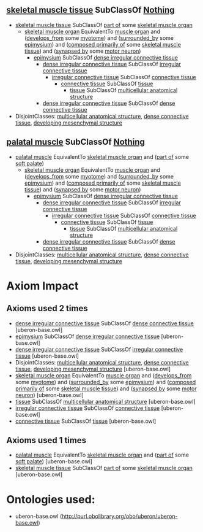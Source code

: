 ## [skeletal muscle tissue](http://purl.obolibrary.org/obo/UBERON_0001134) SubClassOf [Nothing](http://www.w3.org/2002/07/owl#Nothing) ##

  - [skeletal muscle tissue](http://purl.obolibrary.org/obo/UBERON_0001134) SubClassOf [part of](http://purl.obolibrary.org/obo/BFO_0000050) some [skeletal muscle organ](http://purl.obolibrary.org/obo/UBERON_0014892)
    - [skeletal muscle organ](http://purl.obolibrary.org/obo/UBERON_0014892) EquivalentTo [muscle organ](http://purl.obolibrary.org/obo/UBERON_0001630) and ([develops_from](http://purl.obolibrary.org/obo/RO_0002202) some [myotome](http://purl.obolibrary.org/obo/UBERON_0003082)) and ([surrounded_by](http://purl.obolibrary.org/obo/RO_0002219) some [epimysium](http://purl.obolibrary.org/obo/UBERON_0011899)) and ([composed primarily of](http://purl.obolibrary.org/obo/RO_0002473) some [skeletal muscle tissue](http://purl.obolibrary.org/obo/UBERON_0001134)) and ([synapsed by](http://purl.obolibrary.org/obo/uberon/core#synapsed_by) some [motor neuron](http://purl.obolibrary.org/obo/CL_0000100))
      - [epimysium](http://purl.obolibrary.org/obo/UBERON_0011899) SubClassOf [dense irregular connective tissue](http://purl.obolibrary.org/obo/UBERON_0011822)
        - [dense irregular connective tissue](http://purl.obolibrary.org/obo/UBERON_0011822) SubClassOf [irregular connective tissue](http://purl.obolibrary.org/obo/UBERON_0011821)
          - [irregular connective tissue](http://purl.obolibrary.org/obo/UBERON_0011821) SubClassOf [connective tissue](http://purl.obolibrary.org/obo/UBERON_0002384)
            - [connective tissue](http://purl.obolibrary.org/obo/UBERON_0002384) SubClassOf [tissue](http://purl.obolibrary.org/obo/UBERON_0000479)
              - [tissue](http://purl.obolibrary.org/obo/UBERON_0000479) SubClassOf [multicellular anatomical structure](http://purl.obolibrary.org/obo/UBERON_0010000)
        - [dense irregular connective tissue](http://purl.obolibrary.org/obo/UBERON_0011822) SubClassOf [dense connective tissue](http://purl.obolibrary.org/obo/UBERON_0011823)
  -  DisjointClasses: [multicellular anatomical structure](http://purl.obolibrary.org/obo/UBERON_0010000), [dense connective tissue](http://purl.obolibrary.org/obo/UBERON_0011823), [developing mesenchymal structure](http://purl.obolibrary.org/obo/UBERON_0017650)


## [palatal muscle](http://purl.obolibrary.org/obo/UBERON_0003682) SubClassOf [Nothing](http://www.w3.org/2002/07/owl#Nothing) ##

  - [palatal muscle](http://purl.obolibrary.org/obo/UBERON_0003682) EquivalentTo [skeletal muscle organ](http://purl.obolibrary.org/obo/UBERON_0014892) and ([part of](http://purl.obolibrary.org/obo/BFO_0000050) some [soft palate](http://purl.obolibrary.org/obo/UBERON_0001733))
    - [skeletal muscle organ](http://purl.obolibrary.org/obo/UBERON_0014892) EquivalentTo [muscle organ](http://purl.obolibrary.org/obo/UBERON_0001630) and ([develops_from](http://purl.obolibrary.org/obo/RO_0002202) some [myotome](http://purl.obolibrary.org/obo/UBERON_0003082)) and ([surrounded_by](http://purl.obolibrary.org/obo/RO_0002219) some [epimysium](http://purl.obolibrary.org/obo/UBERON_0011899)) and ([composed primarily of](http://purl.obolibrary.org/obo/RO_0002473) some [skeletal muscle tissue](http://purl.obolibrary.org/obo/UBERON_0001134)) and ([synapsed by](http://purl.obolibrary.org/obo/uberon/core#synapsed_by) some [motor neuron](http://purl.obolibrary.org/obo/CL_0000100))
      - [epimysium](http://purl.obolibrary.org/obo/UBERON_0011899) SubClassOf [dense irregular connective tissue](http://purl.obolibrary.org/obo/UBERON_0011822)
        - [dense irregular connective tissue](http://purl.obolibrary.org/obo/UBERON_0011822) SubClassOf [irregular connective tissue](http://purl.obolibrary.org/obo/UBERON_0011821)
          - [irregular connective tissue](http://purl.obolibrary.org/obo/UBERON_0011821) SubClassOf [connective tissue](http://purl.obolibrary.org/obo/UBERON_0002384)
            - [connective tissue](http://purl.obolibrary.org/obo/UBERON_0002384) SubClassOf [tissue](http://purl.obolibrary.org/obo/UBERON_0000479)
              - [tissue](http://purl.obolibrary.org/obo/UBERON_0000479) SubClassOf [multicellular anatomical structure](http://purl.obolibrary.org/obo/UBERON_0010000)
        - [dense irregular connective tissue](http://purl.obolibrary.org/obo/UBERON_0011822) SubClassOf [dense connective tissue](http://purl.obolibrary.org/obo/UBERON_0011823)
  -  DisjointClasses: [multicellular anatomical structure](http://purl.obolibrary.org/obo/UBERON_0010000), [dense connective tissue](http://purl.obolibrary.org/obo/UBERON_0011823), [developing mesenchymal structure](http://purl.obolibrary.org/obo/UBERON_0017650)

# Axiom Impact 
## Axioms used 2 times
- [dense irregular connective tissue](http://purl.obolibrary.org/obo/UBERON_0011822) SubClassOf [dense connective tissue](http://purl.obolibrary.org/obo/UBERON_0011823) [uberon-base.owl]
- [epimysium](http://purl.obolibrary.org/obo/UBERON_0011899) SubClassOf [dense irregular connective tissue](http://purl.obolibrary.org/obo/UBERON_0011822) [uberon-base.owl]
- [dense irregular connective tissue](http://purl.obolibrary.org/obo/UBERON_0011822) SubClassOf [irregular connective tissue](http://purl.obolibrary.org/obo/UBERON_0011821) [uberon-base.owl]
-  DisjointClasses: [multicellular anatomical structure](http://purl.obolibrary.org/obo/UBERON_0010000), [dense connective tissue](http://purl.obolibrary.org/obo/UBERON_0011823), [developing mesenchymal structure](http://purl.obolibrary.org/obo/UBERON_0017650) [uberon-base.owl]
- [skeletal muscle organ](http://purl.obolibrary.org/obo/UBERON_0014892) EquivalentTo [muscle organ](http://purl.obolibrary.org/obo/UBERON_0001630) and ([develops_from](http://purl.obolibrary.org/obo/RO_0002202) some [myotome](http://purl.obolibrary.org/obo/UBERON_0003082)) and ([surrounded_by](http://purl.obolibrary.org/obo/RO_0002219) some [epimysium](http://purl.obolibrary.org/obo/UBERON_0011899)) and ([composed primarily of](http://purl.obolibrary.org/obo/RO_0002473) some [skeletal muscle tissue](http://purl.obolibrary.org/obo/UBERON_0001134)) and ([synapsed by](http://purl.obolibrary.org/obo/uberon/core#synapsed_by) some [motor neuron](http://purl.obolibrary.org/obo/CL_0000100)) [uberon-base.owl]
- [tissue](http://purl.obolibrary.org/obo/UBERON_0000479) SubClassOf [multicellular anatomical structure](http://purl.obolibrary.org/obo/UBERON_0010000) [uberon-base.owl]
- [irregular connective tissue](http://purl.obolibrary.org/obo/UBERON_0011821) SubClassOf [connective tissue](http://purl.obolibrary.org/obo/UBERON_0002384) [uberon-base.owl]
- [connective tissue](http://purl.obolibrary.org/obo/UBERON_0002384) SubClassOf [tissue](http://purl.obolibrary.org/obo/UBERON_0000479) [uberon-base.owl]

## Axioms used 1 times
- [palatal muscle](http://purl.obolibrary.org/obo/UBERON_0003682) EquivalentTo [skeletal muscle organ](http://purl.obolibrary.org/obo/UBERON_0014892) and ([part of](http://purl.obolibrary.org/obo/BFO_0000050) some [soft palate](http://purl.obolibrary.org/obo/UBERON_0001733)) [uberon-base.owl]
- [skeletal muscle tissue](http://purl.obolibrary.org/obo/UBERON_0001134) SubClassOf [part of](http://purl.obolibrary.org/obo/BFO_0000050) some [skeletal muscle organ](http://purl.obolibrary.org/obo/UBERON_0014892) [uberon-base.owl]



# Ontologies used: 
- uberon-base.owl (http://purl.obolibrary.org/obo/uberon/uberon-base.owl)
